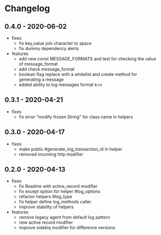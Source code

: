 # Changelog

## 0.4.0 - 2020-06-02
* fixes
  * fix key_value join character to space
  * fix dummy dependency alerts
* features
  * add new const MESSAGE_FORMATS and test for checking the value of message_format
  * add check message_format
  * boolean flag replace with a whitelist and create method for generating a message
  * added ability to log messages format k=v

## 0.3.1 - 2020-04-21
* fixes
  * fix error "modify frozen String" for class name in helpers

## 0.3.0 - 2020-04-17
* fixes
  * make public #generate_log_transaction_id in helper
  * removed incoming http modifier

## 0.2.0 - 2020-04-13
* fixes
  * fix Readme with active_record modifier
  * fix except option for helper #log_options
  * refactor helpers #log_type
  * fix helper define log_methods caller
  * improve stability of helpers
* features
  * remove legacy agent from default log pattern
  * new active record modifier
  * improve sidekiq modifier for difference versions
